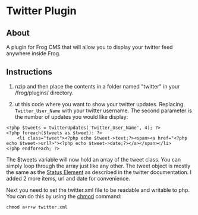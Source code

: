 # Twitter Plugin #

## About ##

A plugin for Frog CMS that will allow you to display your twitter feed anywhere inside Frog.

## Instructions ##
  1. nzip and then place the contents in a folder named "twitter" in your /frog/plugins/ directory.

  1. ut this code where you want to show your twitter updates. Replacing `Twitter_User_Name` with your twitter username. The second parameter is the number of updates you would like display:

```
<?php $tweets = twitterUpdates('Twitter_User_Name', 4); ?>
<?php foreach($tweets as $tweet): ?>
	<li class="tweet"><?php echo $tweet->text;?><span><a href="<?php echo $tweet->url?>"><?php echo $tweet->date;?></a></span></li>
<?php endforeach; ?>
```

The $tweets variable will now hold an array of the tweet class. You can simply loop through the array just like any other. The tweet object is mostly the same as the [Status Element](http://apiwiki.twitter.com/REST+API+Documentation#Statuselement) as described in the twitter documentation. I added 2 more items, url and date for convenience.

Next you need to set the twitter.xml file to be readable and writable to php. You can do this by using the [chmod](http://apiwiki.twitter.com/REST+API+Documentation#Statuselement) command:
```
chmod a+r+w twitter.xml
```